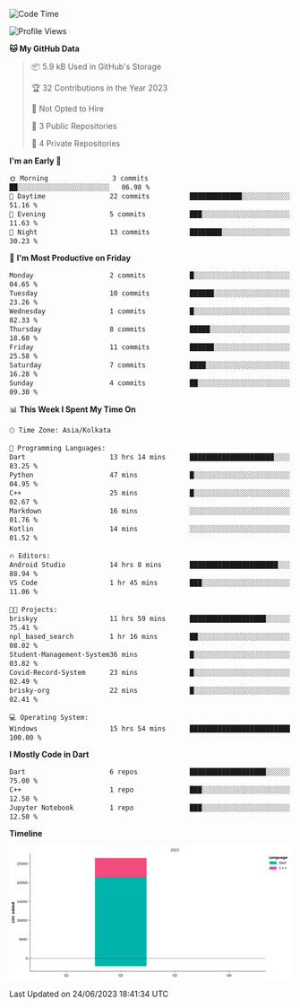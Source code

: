 <!--START_SECTION:waka-->
![Code Time](http://img.shields.io/badge/Code%20Time-49%20hrs%2018%20mins-blue)

![Profile Views](http://img.shields.io/badge/Profile%20Views-3-blue)

**🐱 My GitHub Data** 

> 📦 5.9 kB Used in GitHub's Storage 
 > 
> 🏆 32 Contributions in the Year 2023
 > 
> 🚫 Not Opted to Hire
 > 
> 📜 3 Public Repositories 
 > 
> 🔑 4 Private Repositories 
 > 
**I'm an Early 🐤** 

```text
🌞 Morning                3 commits           ██░░░░░░░░░░░░░░░░░░░░░░░   06.98 % 
🌆 Daytime                22 commits          █████████████░░░░░░░░░░░░   51.16 % 
🌃 Evening                5 commits           ███░░░░░░░░░░░░░░░░░░░░░░   11.63 % 
🌙 Night                  13 commits          ████████░░░░░░░░░░░░░░░░░   30.23 % 
```
📅 **I'm Most Productive on Friday** 

```text
Monday                   2 commits           █░░░░░░░░░░░░░░░░░░░░░░░░   04.65 % 
Tuesday                  10 commits          ██████░░░░░░░░░░░░░░░░░░░   23.26 % 
Wednesday                1 commits           █░░░░░░░░░░░░░░░░░░░░░░░░   02.33 % 
Thursday                 8 commits           █████░░░░░░░░░░░░░░░░░░░░   18.60 % 
Friday                   11 commits          ██████░░░░░░░░░░░░░░░░░░░   25.58 % 
Saturday                 7 commits           ████░░░░░░░░░░░░░░░░░░░░░   16.28 % 
Sunday                   4 commits           ██░░░░░░░░░░░░░░░░░░░░░░░   09.30 % 
```


📊 **This Week I Spent My Time On** 

```text
🕑︎ Time Zone: Asia/Kolkata

💬 Programming Languages: 
Dart                     13 hrs 14 mins      █████████████████████░░░░   83.25 % 
Python                   47 mins             █░░░░░░░░░░░░░░░░░░░░░░░░   04.95 % 
C++                      25 mins             █░░░░░░░░░░░░░░░░░░░░░░░░   02.67 % 
Markdown                 16 mins             ░░░░░░░░░░░░░░░░░░░░░░░░░   01.76 % 
Kotlin                   14 mins             ░░░░░░░░░░░░░░░░░░░░░░░░░   01.52 % 

🔥 Editors: 
Android Studio           14 hrs 8 mins       ██████████████████████░░░   88.94 % 
VS Code                  1 hr 45 mins        ███░░░░░░░░░░░░░░░░░░░░░░   11.06 % 

🐱‍💻 Projects: 
briskyy                  11 hrs 59 mins      ███████████████████░░░░░░   75.41 % 
npl_based_search         1 hr 16 mins        ██░░░░░░░░░░░░░░░░░░░░░░░   08.02 % 
Student-Management-System36 mins             █░░░░░░░░░░░░░░░░░░░░░░░░   03.82 % 
Covid-Record-System      23 mins             █░░░░░░░░░░░░░░░░░░░░░░░░   02.49 % 
brisky-org               22 mins             █░░░░░░░░░░░░░░░░░░░░░░░░   02.41 % 

💻 Operating System: 
Windows                  15 hrs 54 mins      █████████████████████████   100.00 % 
```

**I Mostly Code in Dart** 

```text
Dart                     6 repos             ███████████████████░░░░░░   75.00 % 
C++                      1 repo              ███░░░░░░░░░░░░░░░░░░░░░░   12.50 % 
Jupyter Notebook         1 repo              ███░░░░░░░░░░░░░░░░░░░░░░   12.50 % 
```



**Timeline**

![Lines of Code chart](https://raw.githubusercontent.com/sairam030/sairam030/main/assets/bar_graph.png)


 Last Updated on 24/06/2023 18:41:34 UTC
<!--END_SECTION:waka-->

